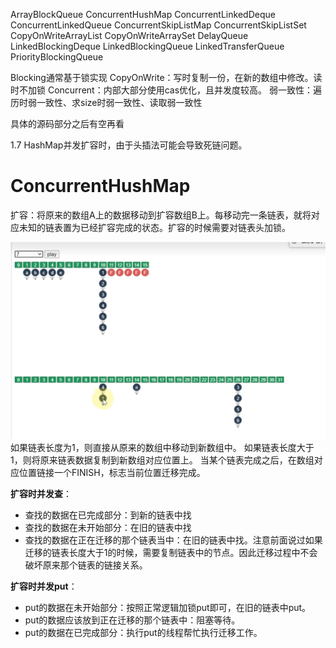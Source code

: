 ArrayBlockQueue
ConcurrentHushMap
ConcurrentLinkedDeque
ConcurrentLinkedQueue
ConcurrentSkipListMap
ConcurrentSkipListSet
CopyOnWriteArrayList
CopyOnWriteArraySet
DelayQueue
LinkedBlockingDeque
LinkedBlockingQueue
LinkedTransferQueue
PriorityBlockingQueue

Blocking通常基于锁实现
CopyOnWrite：写时复制一份，在新的数组中修改。读时不加锁
Concurrent：内部大部分使用cas优化，且并发度较高。
    弱一致性：遍历时弱一致性、求size时弱一致性、读取弱一致性


具体的源码部分之后有空再看

1.7 HashMap并发扩容时，由于头插法可能会导致死链问题。

# ConcurrentHushMap
扩容：将原来的数组A上的数据移动到扩容数组B上。每移动完一条链表，就将对应未知的链表置为已经扩容完成的状态。扩容的时候需要对链表头加锁。

![picture 1](../images/999fd71c384e971867a7ebb6c00c6f6dea950e16272e02d6dd93d5b30e2f2247.png)  
如果链表长度为1，则直接从原来的数组中移动到新数组中。
如果链表长度大于1，则将原来链表数据复制到新数组对应位置上。
当某个链表完成之后，在数组对应位置链接一个FINISH，标志当前位置迁移完成。

**扩容时并发查**：
* 查找的数据在已完成部分：到新的链表中找
* 查找的数据在未开始部分：在旧的链表中找
* 查找的数据在正在迁移的那个链表当中：在旧的链表中找。注意前面说过如果迁移的链表长度大于1的时候，需要复制链表中的节点。因此迁移过程中不会破坏原来那个链表的链接关系。

**扩容时并发put**：
* put的数据在未开始部分：按照正常逻辑加锁put即可，在旧的链表中put。
* put的数据应该放到正在迁移的那个链表中：阻塞等待。
* put的数据在已完成部分：执行put的线程帮忙执行迁移工作。